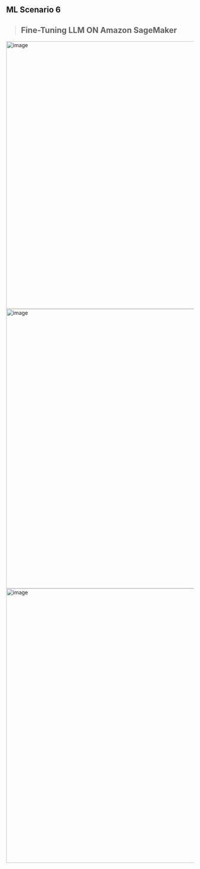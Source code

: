 ## ML Scenario 6
> ## Fine-Tuning LLM ON Amazon SageMaker
<img width="717" alt="image" src="https://github.com/Brindha-m/AWS_Games/assets/72887609/5b75cc84-3c09-4408-af80-366db8ff443c">
<img width="749" alt="image" src="https://github.com/Brindha-m/AWS_Games/assets/72887609/937299bb-1dc6-468e-8a4b-ec1e98b45365">
<img width="735" alt="image" src="https://github.com/Brindha-m/AWS_Games/assets/72887609/17903a2b-23a9-463e-b501-ea4a0187003a">
